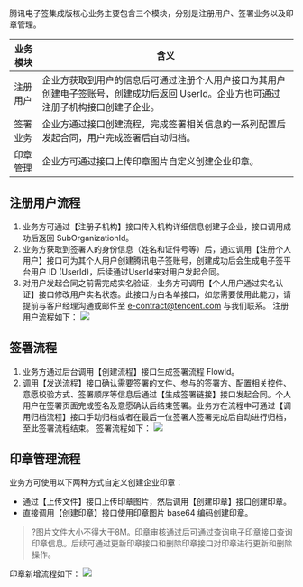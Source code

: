腾讯电子签集成版核心业务主要包含三个模块，分别是注册用户、签署业务以及印章管理。

| 业务模块 | 含义 |
|---------|---------|
| 注册用户 | 企业方获取到用户的信息后可通过注册个人用户接口为其用户创建电子签账号，创建成功后返回 UserId。企业方也可通过注册子机构接口创建子企业。 |
| 签署业务 | 企业方通过接口创建流程，完成签署相关信息的一系列配置后发起合同，用户完成签署后自动归档。 |
| 印章管理 | 企业方可通过接口上传印章图片自定义创建企业印章。 |


## 注册用户流程

1. 业务方可通过【注册子机构】接口传入机构详细信息创建子企业，接口调用成功后返回 SubOrganizationId。
2. 业务方获取到签署人的身份信息（姓名和证件号等）后，通过调用【注册个人用户】接口可为其个人用户创建腾讯电子签账号，创建成功后会生成电子签平台用户 ID (UserId)，后续通过UserId来对用户发起合同。
3. 对用户发起合同之前需完成实名验证，业务方可调用【个人用户通过实名认证】接口修改用户实名状态。此接口为白名单接口，如您需要使用此能力，请提前与客户经理沟通或邮件至 e-contract@tencent.com 与我们联系。
注册用户流程如下：
![](https://main.qcloudimg.com/raw/fcad35345642320c25f234dd6cdc5986.png)

## 签署流程

1. 业务方通过后台调用【创建流程】接口生成签署流程 FlowId。
2. 调用【发送流程】接口确认需要签署的文件、参与的签署方、配置相关控件、意愿校验方式、签署顺序等信息后通过【生成签署链接】接口发起合同。个人用户在签署页面完成签名及意愿确认后结束签署。业务方在流程中可通过【调用归档流程】接口手动归档或者在最后一位签署人签署完成后自动进行归档，至此签署流程结束。
签署流程如下：
![](https://main.qcloudimg.com/raw/9e38b5ea9a613405ef3e2b28b700c2ab.png)

## 印章管理流程

业务方可使用以下两种方式自定义创建企业印章：
- 通过【上传文件】接口上传印章图片，然后调用【创建印章】接口创建印章。
- 直接调用【创建印章】接口使用印章图片 base64 编码创建印章。

>?图片文件大小不得大于8M。印章审核通过后可通过查询电子印章接口查询印章信息。后续可通过更新印章接口和删除印章接口对印章进行更新和删除操作。

印章新增流程如下：
![](https://main.qcloudimg.com/raw/95035f7deff449b8ca58e4b31d988de7.png)

